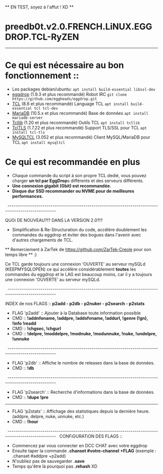 ** EN TEST, soyez à l'affut ! XD **

# preedb0t.v2.0.FRENCH.LiNUX.EGGDROP.TCL-RyZEN

-------------------------------------------------------------------------------------------------------

# Ce qui est nécessaire au bon fonctionnement :: 
- Les packages debian/ubuntu: ```apt install build-essential libssl-dev```
- [eggdrop](https://www.eggheads.org/) (1.9.3 et plus recommandé) Robot IRC ```git clone https://github.com/eggheads/eggdrop.git```
- [TCL](https://www.tcl.tk/software/tcltk/download.html) (8.6 et plus recommandé) Language TCL ```apt install build-essential tcl tcl-dev  ```
- [MariaDB](https://mariadb.org/download/?t=mariadb&p=mariadb) (10.5.x et plus recommandé) Base de données ```apt install mariadb-server```
- [Tcllib](https://www.tcl.tk/software/tcllib/) (1.20 et plus recommandé) Outils TCL ```apt install tcllib```
- [TclTLS](https://core.tcl-lang.org/tcltls/wiki/Download) (1.7.22 et plus recommandé) Support TLS/SSL pour TCL ```apt install tcl-tls```
- [MySQLTCL](http://www.xdobry.de/mysqltcl/) (3.052 et plus recommandé) Client MySQL/MariaDB pour TCL ```apt install mysqltcl```

# Ce qui est recommandée en plus
- Chaque commande du script à son propre TCL dedié, vous pouvez charger **un tcl par EggDrop**s différents et des serveurs différents.
- **Une connexion gigabit (Gbit) est recommandée.**
- **Disque dur SSD recommander ou NVME pour de meilleures performances.**

  -------------------------------------------------------------------------------------------------------

QUOi DE NOUVEAU?!? DANS LA VERSiON 2.0?!?

- Simplification & Re-Structuration du code, accélère doublement les commandes du eggdrop et éviter des bogues dans l'avenir avec d'autres chargements de TCL.

** Remerciement à ZarTek de https://github.com/ZarTek-Creole pour son temps libre ** :)

Ce TCL garde toujours une connexion 'OUVERTE' au serveur mySQLd (KEEPMYSQLOPEN) ce qui accélère considérablement **toutes** les commandes du eggdrop
et le LAG est beaucoup moins, car il y a toujours une connexion 'OUVERTE' au serveur mySQLd.

  -------------------------------------------------------------------------------------------------------

iNDEX de nos FLAGS :: **p2add - p2db - p2nuker - p2search - p2stats**

- FLAG 'p2add' :: Ajouter à la Database toute information possible
- CMD :: **!addnfoname, !addpre, !addsfvname, !addurl, !genre (!gn), !info !readd**
- CMD :: **!chgsec, !chgurl**
- CMD :: **!delpre, !moddelpre, !modnuke, !modunnuke, !nuke, !undelpre, !unnuke**

  -------------------------------------------------------------------------------------------------------
- FLAG 'p2db' :: Affiche le nombre de releases dans la base de données.
- CMD :: **!db**

  -------------------------------------------------------------------------------------------------------
- FLAG 'p2search' :: Recherche d'informations dans la base de données.
- CMD :: **!dupe !pre**

-------------------------------------------------------------------------------------------------------
- FLAG 'p2stats' :: Affichage des statistiques depuis la dernière heure. (addpre, delpre, nuke, unnuke, etc.)
- CMD :: **!hour**

  -------------------------------------------------------------------------------------------------------
  
CONFiGURATiON DES FLAGS ::

- Commencez par vous connecter en DCC CHAT avec votre eggdrop
- Ensuite taper la commande **.chanset #votre-channel +FLAG** (exemple : .chanset #addpre +p2add)
- N'oubliez pas de sauvegarder **.save**
- Temps qu'être là pourquoi pas **.rehash** XD

